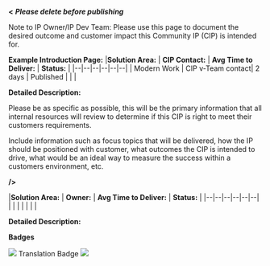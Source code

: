 **<** **_Please delete before publishing_**

Note to IP Owner/IP Dev Team:
Please use this page to document the desired outcome and customer impact this Community IP (CIP) is intended for. 


**Example Introduction Page:**
|**Solution Area:** | **CIP Contact:** | **Avg Time to Deliver:** | **Status:**  | 
|--|--|--|--|--|--|
| Modern Work | CIP v-Team contact| 2 days | Published |  |  |


**Detailed Description:** 

Please be as specific as possible, this will be the primary information that all internal resources will review to determine if this CIP is right to meet their customers requirements. 

Include information such as focus topics that will be delivered, how the IP should be positioned with customer, what outcomes the CIP is intended to drive, what would be an ideal way to measure the success within a customers environment, etc. 


**/>** 

**<Add CIP Title Here>**

|**Solution Area:** | **Owner:** | **Avg Time to Deliver:** | **Status:**  | 
|--|--|--|--|--|--|
|  |  |  |  |  |  |


**Detailed Description:** 

**Badges**

<IMG  src="https://cdn2.iconfinder.com/data/icons/text-4/24/translate-32.png"/> Translation Badge <IMG  src="https://cdn2.iconfinder.com/data/icons/text-4/24/translate-32.png"/> 